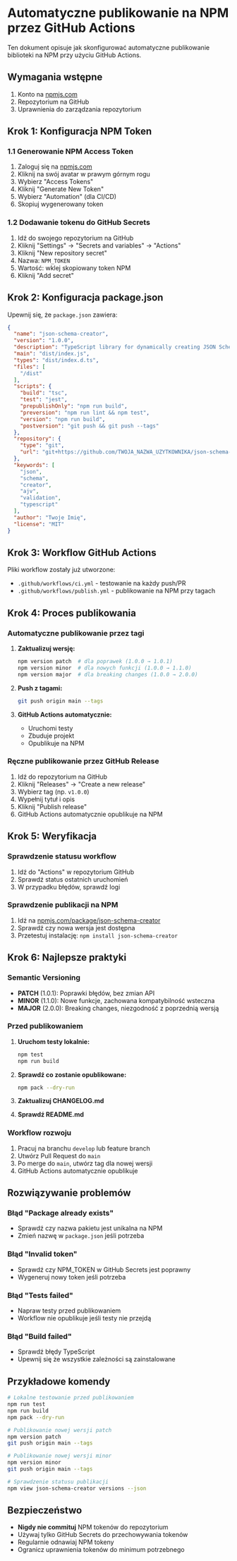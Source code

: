 # Automatyczne publikowanie na NPM przez GitHub Actions

Ten dokument opisuje jak skonfigurować automatyczne publikowanie biblioteki na NPM przy użyciu GitHub Actions.

## Wymagania wstępne

1. Konto na [npmjs.com](https://www.npmjs.com/)
2. Repozytorium na GitHub
3. Uprawnienia do zarządzania repozytorium

## Krok 1: Konfiguracja NPM Token

### 1.1 Generowanie NPM Access Token

1. Zaloguj się na [npmjs.com](https://www.npmjs.com/)
2. Kliknij na swój avatar w prawym górnym rogu
3. Wybierz "Access Tokens"
4. Kliknij "Generate New Token"
5. Wybierz "Automation" (dla CI/CD)
6. Skopiuj wygenerowany token

### 1.2 Dodawanie tokenu do GitHub Secrets

1. Idź do swojego repozytorium na GitHub
2. Kliknij "Settings" → "Secrets and variables" → "Actions"
3. Kliknij "New repository secret"
4. Nazwa: `NPM_TOKEN`
5. Wartość: wklej skopiowany token NPM
6. Kliknij "Add secret"

## Krok 2: Konfiguracja package.json

Upewnij się, że `package.json` zawiera:

```json
{
  "name": "json-schema-creator",
  "version": "1.0.0",
  "description": "TypeScript library for dynamically creating JSON Schema compatible with AJV",
  "main": "dist/index.js",
  "types": "dist/index.d.ts",
  "files": [
    "/dist"
  ],
  "scripts": {
    "build": "tsc",
    "test": "jest",
    "prepublishOnly": "npm run build",
    "preversion": "npm run lint && npm test",
    "version": "npm run build",
    "postversion": "git push && git push --tags"
  },
  "repository": {
    "type": "git",
    "url": "git+https://github.com/TWOJA_NAZWA_UZYTKOWNIKA/json-schema-creator.git"
  },
  "keywords": [
    "json",
    "schema",
    "creator",
    "ajv",
    "validation",
    "typescript"
  ],
  "author": "Twoje Imię",
  "license": "MIT"
}
```

## Krok 3: Workflow GitHub Actions

Pliki workflow zostały już utworzone:
- `.github/workflows/ci.yml` - testowanie na każdy push/PR
- `.github/workflows/publish.yml` - publikowanie na NPM przy tagach

## Krok 4: Proces publikowania

### Automatyczne publikowanie przez tagi

1. **Zaktualizuj wersję:**
   ```bash
   npm version patch  # dla poprawek (1.0.0 → 1.0.1)
   npm version minor  # dla nowych funkcji (1.0.0 → 1.1.0)
   npm version major  # dla breaking changes (1.0.0 → 2.0.0)
   ```

2. **Push z tagami:**
   ```bash
   git push origin main --tags
   ```

3. **GitHub Actions automatycznie:**
   - Uruchomi testy
   - Zbuduje projekt
   - Opublikuje na NPM

### Ręczne publikowanie przez GitHub Release

1. Idź do repozytorium na GitHub
2. Kliknij "Releases" → "Create a new release"
3. Wybierz tag (np. `v1.0.0`)
4. Wypełnij tytuł i opis
5. Kliknij "Publish release"
6. GitHub Actions automatycznie opublikuje na NPM

## Krok 5: Weryfikacja

### Sprawdzenie statusu workflow

1. Idź do "Actions" w repozytorium GitHub
2. Sprawdź status ostatnich uruchomień
3. W przypadku błędów, sprawdź logi

### Sprawdzenie publikacji na NPM

1. Idź na [npmjs.com/package/json-schema-creator](https://www.npmjs.com/package/json-schema-creator)
2. Sprawdź czy nowa wersja jest dostępna
3. Przetestuj instalację: `npm install json-schema-creator`

## Krok 6: Najlepsze praktyki

### Semantic Versioning

- **PATCH** (1.0.1): Poprawki błędów, bez zmian API
- **MINOR** (1.1.0): Nowe funkcje, zachowana kompatybilność wsteczna
- **MAJOR** (2.0.0): Breaking changes, niezgodność z poprzednią wersją

### Przed publikowaniem

1. **Uruchom testy lokalnie:**
   ```bash
   npm test
   npm run build
   ```

2. **Sprawdź co zostanie opublikowane:**
   ```bash
   npm pack --dry-run
   ```

3. **Zaktualizuj CHANGELOG.md**

4. **Sprawdź README.md**

### Workflow rozwoju

1. Pracuj na branchu `develop` lub feature branch
2. Utwórz Pull Request do `main`
3. Po merge do `main`, utwórz tag dla nowej wersji
4. GitHub Actions automatycznie opublikuje

## Rozwiązywanie problemów

### Błąd "Package already exists"

- Sprawdź czy nazwa pakietu jest unikalna na NPM
- Zmień nazwę w `package.json` jeśli potrzeba

### Błąd "Invalid token"

- Sprawdź czy NPM_TOKEN w GitHub Secrets jest poprawny
- Wygeneruj nowy token jeśli potrzeba

### Błąd "Tests failed"

- Napraw testy przed publikowaniem
- Workflow nie opublikuje jeśli testy nie przejdą

### Błąd "Build failed"

- Sprawdź błędy TypeScript
- Upewnij się że wszystkie zależności są zainstalowane

## Przykładowe komendy

```bash
# Lokalne testowanie przed publikowaniem
npm run test
npm run build
npm pack --dry-run

# Publikowanie nowej wersji patch
npm version patch
git push origin main --tags

# Publikowanie nowej wersji minor
npm version minor
git push origin main --tags

# Sprawdzenie statusu publikacji
npm view json-schema-creator versions --json
```

## Bezpieczeństwo

- **Nigdy nie commituj** NPM tokenów do repozytorium
- Używaj tylko GitHub Secrets do przechowywania tokenów
- Regularnie odnawiaj NPM tokeny
- Ogranicz uprawnienia tokenów do minimum potrzebnego 